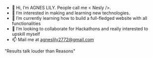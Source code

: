 - 👋 Hi, I’m AGNES LILY. People call me < Nesly />.
- 👀 I’m interested in making and learning new technologies.
- 🌱 I’m currently learning how to build a full-fledged website with all functionalities
- 💞️ I’m looking to collaborate for Hackathons and really interested to upskill myself
- 📫 Mail me at agneslily2772@gmail.com

"Results talk louder than Reasons"
